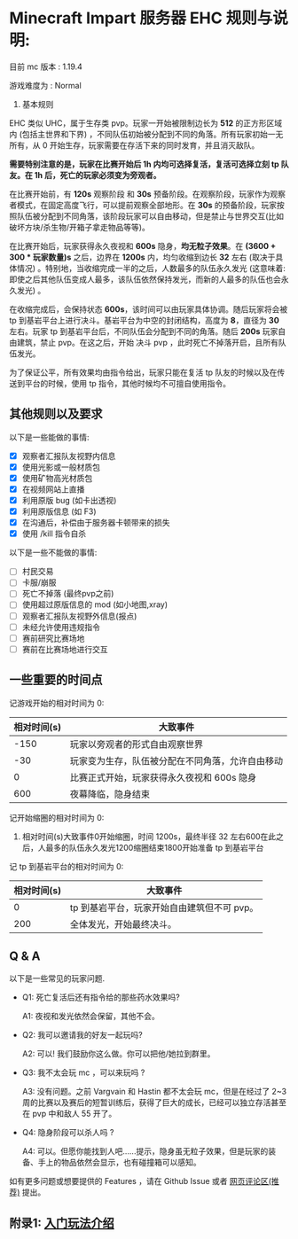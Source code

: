 # Minecraft Impart 服务器 EHC 规则与说明:

目前 mc 版本 : 1.19.4

游戏难度为   : Normal

1. 基本规则

EHC 类似 UHC，属于生存类 pvp。玩家一开始被限制边长为 **512** 的正方形区域内 (包括主世界和下界) ，不同队伍初始被分配到不同的角落。所有玩家初始一无所有，从 0 开始生存，玩家需要在存活下来的同时发育，并且消灭敌队。

**需要特别注意的是，玩家在比赛开始后 1h 内均可选择复活，复活可选择立刻 tp 队友。在 1h 后，死亡的玩家必须变为旁观者。**

在比赛开始前，有 **120s** 观察阶段 和 **30s** 预备阶段。在观察阶段，玩家作为观察者模式，在固定高度飞行，可以提前观察全部地形。在 **30s** 的预备阶段，玩家按照队伍被分配到不同角落，该阶段玩家可以自由移动，但是禁止与世界交互(比如破坏方块/杀生物/开箱子拿走物品等等)。

在比赛开始后，玩家获得永久夜视和 **600s** 隐身，**均无粒子效果**。在 **(3600 + 300 * 玩家数量)s** 之后，边界在 **1200s** 内，均匀收缩到边长 **32** 左右 (取决于具体情况) 。特别地，当收缩完成一半的之后，人数最多的队伍永久发光 (这意味着: 即使之后其他队伍变成人最多，该队伍依然保持发光，而新的人最多的队伍也会永久发光) 。

在收缩完成后，会保持状态 **600s**，该时间可以由玩家具体协调。随后玩家将会被 tp 到基岩平台上进行决斗。基岩平台为中空的封闭结构，高度为 **8**，直径为 **30** 左右。玩家 tp 到基岩平台后，不同队伍会分配到不同的角落。随后 **200s** 玩家自由建筑，禁止 pvp。在这之后，开始 决斗 pvp ，此时死亡不掉落开启，且所有队伍发光。

为了保证公平，所有效果均由指令给出，玩家只能在复活 tp 队友的时候以及在传送到平台的时候，使用 tp 指令，其他时候均不可擅自使用指令。

## 其他规则以及要求

以下是一些能做的事情:

* [X] 观察者汇报队友视野内信息
* [X] 使用光影或一般材质包
* [X] 使用矿物高光材质包
* [X] 在视频网站上直播
* [X] 利用原版 bug (如卡出透视)
* [X] 利用原版信息 (如 F3)
* [X] 在沟通后，补偿由于服务器卡顿带来的损失
* [X] 使用 /kill 指令自杀

以下是一些不能做的事情:

* [ ] 村民交易
* [ ] 卡服/崩服
* [ ] 死亡不掉落 (最终pvp之前)
* [ ] 使用超过原版信息的 mod (如小地图,xray)
* [ ] 观察者汇报队友视野外信息(报点)
* [ ] 未经允许使用违规指令
* [ ] 赛前研究比赛场地
* [ ] 赛前在比赛场地进行交互

## 一些重要的时间点

记游戏开始的相对时间为 0:

| 相对时间(s) | 大致事件                                         |
| ----------- | ------------------------------------------------ |
| -150        | 玩家以旁观者的形式自由观察世界                   |
| -30         | 玩家变为生存，队伍被分配在不同角落，允许自由移动 |
| 0           | 比赛正式开始，玩家获得永久夜视和 600s 隐身       |
| 600         | 夜幕降临，隐身结束                               |

记开始缩圈的相对时间为 0:

1. 相对时间(s)大致事件0开始缩圈，时间 1200s，最终半径 32 左右600在此之后，人最多的队伍永久发光1200缩圈结束1800开始准备 tp 到基岩平台

记 tp 到基岩平台的相对时间为 0:

| 相对时间(s) | 大致事件                                    |
| ----------- | ------------------------------------------- |
| 0           | tp 到基岩平台，玩家开始自由建筑但不可 pvp。 |
| 200         | 全体发光，开始最终决斗。                    |

## Q & A

以下是一些常见的玩家问题.

- Q1: 死亡复活后还有指令给的那些药水效果吗?

  A1: 夜视和发光依然会保留，其他不会。
- Q2: 我可以邀请我的好友一起玩吗?

  A2: 可以! 我们鼓励你这么做。你可以把他/她拉到群里。
- Q3: 我不太会玩 mc ，可以来玩吗 ?

  A3: 没有问题。之前 Vargvain 和 Hastin 都不太会玩 mc，但是在经过了 2~3 周的比赛以及赛后的短暂训练后，获得了巨大的成长，已经可以独立存活甚至在 pvp 中和敌人 55 开了。
- Q4: 隐身阶段可以杀人吗 ?

  A4: 可以。但愿你能找到人吧......提示，隐身虽无粒子效果，但是玩家的装备、手上的物品依然会显示，也有碰撞箱可以感知。

如有更多问题或想要提供的 Features ，请在 Github Issue 或者 [网页评论区(推荐)](https://darksharpness.github.io/mcImpart) 提出。

## 附录1: [入门玩法介绍](help.md)

